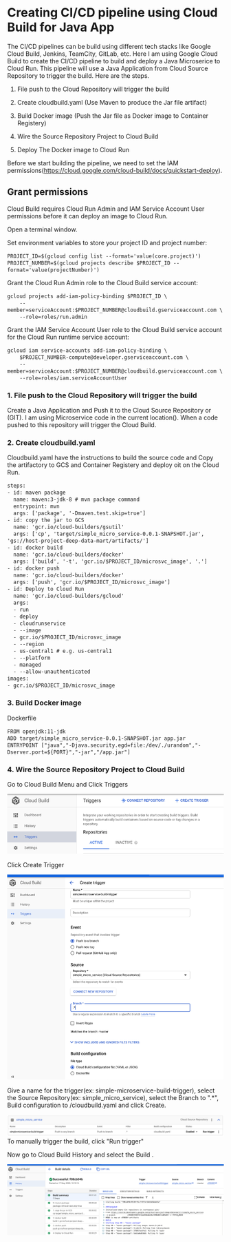 # Creating CI/CD pipeline using Cloud Build for Java App

The CI/CD pipelines can be build using different tech stacks like Google Cloud Build, Jenkins, TeamCity, GitLab, etc. Here I am using Google Cloud Build to create the CI/CD pipeline to build and deploy a Java Microserice to Cloud Run. This pipeline will use a Java Application from Cloud Source Repository to trigger the build. Here are the steps.

1. File push to the Cloud Repository will trigger the build

2. Create cloudbuild.yaml (Use Maven to produce the Jar file artifact)

3. Build Docker image (Push the Jar file as Docker image to Container Registery)

4. Wire the Source Repository Project to Cloud Build

5. Deploy The Docker image to Cloud Run

Before we start building the pipeline, we need to set the IAM permissions(https://cloud.google.com/cloud-build/docs/quickstart-deploy).

## Grant permissions

Cloud Build requires Cloud Run Admin and IAM Service Account User permissions before it can deploy an image to Cloud Run.

Open a terminal window.

Set environment variables to store your project ID and project number:

```
PROJECT_ID=$(gcloud config list --format='value(core.project)')
PROJECT_NUMBER=$(gcloud projects describe $PROJECT_ID --format='value(projectNumber)')
```

Grant the Cloud Run Admin role to the Cloud Build service account:

```
gcloud projects add-iam-policy-binding $PROJECT_ID \
    --member=serviceAccount:$PROJECT_NUMBER@cloudbuild.gserviceaccount.com \
    --role=roles/run.admin
```

Grant the IAM Service Account User role to the Cloud Build service account for the Cloud Run runtime service account:

```
gcloud iam service-accounts add-iam-policy-binding \
    $PROJECT_NUMBER-compute@developer.gserviceaccount.com \
    --member=serviceAccount:$PROJECT_NUMBER@cloudbuild.gserviceaccount.com \
    --role=roles/iam.serviceAccountUser
```    

### 1. File push to the Cloud Repository will trigger the build

Create a Java Application and Push it to the Cloud Source Repository or (GIT). I am using Microservice code in the current location(). When a code pushed to this repository will trigger the Cloud Build.

### 2. Create cloudbuild.yaml

Cloudbuild.yaml have the instructions to build the source code and Copy the artifactory to GCS and Container Registery and deploy oit on the Cloud Run.

```
steps:
- id: maven package
  name: maven:3-jdk-8 # mvn package command
  entrypoint: mvn
  args: ['package', '-Dmaven.test.skip=true']  
- id: copy the jar to GCS  
  name: 'gcr.io/cloud-builders/gsutil'
  args: ['cp', 'target/simple_micro_service-0.0.1-SNAPSHOT.jar', 'gs://host-project-deep-data-mart/artifacts/']     
- id: docker build
  name: 'gcr.io/cloud-builders/docker'
  args: ['build', '-t', 'gcr.io/$PROJECT_ID/microsvc_image', '.']
- id: docker push
  name: 'gcr.io/cloud-builders/docker'
  args: ['push', 'gcr.io/$PROJECT_ID/microsvc_image']
- id: Deploy to Cloud Run
  name: 'gcr.io/cloud-builders/gcloud'
  args:
  - run
  - deploy
  - cloudrunservice
  - --image
  - gcr.io/$PROJECT_ID/microsvc_image
  - --region
  - us-central1 # e.g. us-central1
  - --platform
  - managed
  - --allow-unauthenticated
images:
- gcr.io/$PROJECT_ID/microsvc_image

 ```   

### 3. Build Docker image

Dockerfile
```
FROM openjdk:11-jdk
ADD target/simple_micro_service-0.0.1-SNAPSHOT.jar app.jar
ENTRYPOINT ["java","-Djava.security.egd=file:/dev/./urandom","-Dserver.port=${PORT}","-jar","/app.jar"]
```

### 4. Wire the Source Repository Project to Cloud Build

Go to Cloud Build Menu and Click Triggers

![](images/cloudbuild.png)

Click Create Trigger

![](images/cloudbuild_create_trigger.png)

Give a name for the trigger(ex: simple-microservice-build-trigger), select the Source Repository(ex: simple_micro_service),  select the Branch to ".*", Build configuration to /cloudbuild.yaml and click Create.

![](images/cloudbuild_trigger.png)
To manually trigger the build, click "Run trigger"

Now go to Cloud Build History and select the Build .

![](images/cloudbuild_history.png)

    
